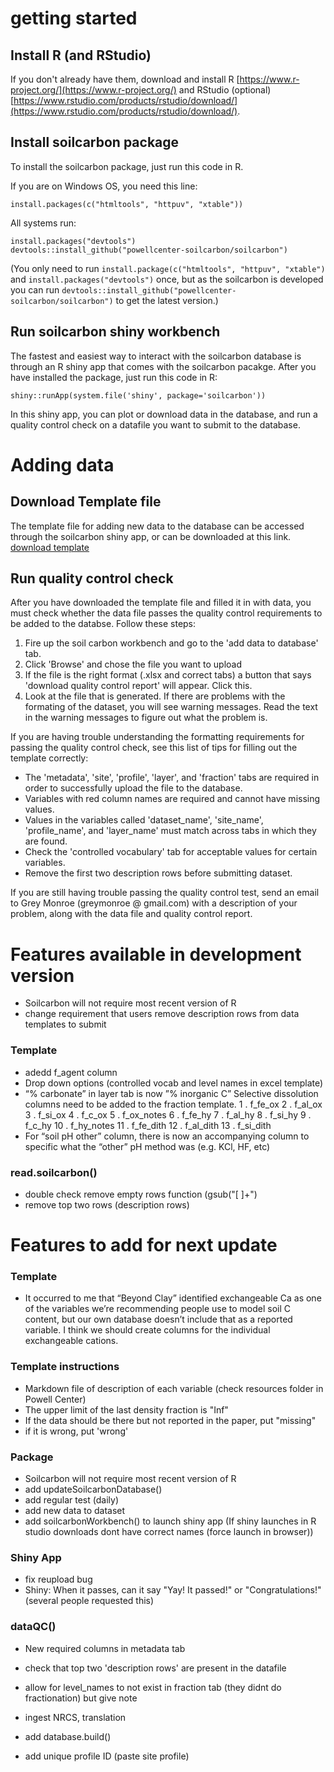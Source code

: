 # getting started
## Install R (and RStudio)

If you don't already have them, download and install R [https://www.r-project.org/](https://www.r-project.org/) and RStudio (optional) [https://www.rstudio.com/products/rstudio/download/](https://www.rstudio.com/products/rstudio/download/).

## Install soilcarbon package
To install the soilcarbon package, just run this code in R. 

 If you are on Windows OS, you need this line:
```{r]
install.packages(c("htmltools", "httpuv", "xtable"))
```
All systems run:
```{r}
install.packages("devtools")
devtools::install_github("powellcenter-soilcarbon/soilcarbon")
```
(You only need to run `install.package(c("htmltools", "httpuv", "xtable")` and `install.packages("devtools")` once, but as the soilcarbon is developed you can run `devtools::install_github("powellcenter-soilcarbon/soilcarbon")` to get the latest version.)

## Run soilcarbon shiny workbench
The fastest and easiest way to interact with the soilcarbon database is through an R shiny app that comes with the soilcarbon pacakge. After you have installed the package, just run this code in R:
```{r}
shiny::runApp(system.file('shiny', package='soilcarbon'))
```
In this shiny app, you can plot or download data in the database, and run a quality control check on a datafile you want to submit to the database.

# Adding data

## Download Template file
The template file for adding new data to the database can be accessed through the soilcarbon shiny app, or can be downloaded at this link.
 [download template](https://github.com/powellcenter-soilcarbon/soilcarbon/raw/master/inst/extdata/Master_template.xlsx)

## Run quality control check
After you have downloaded the template file and filled it in with data, you must check whether the data file passes the quality control requirements to be added to the databse. Follow these steps:

1. Fire up the soil carbon workbench and go to the 'add data to database' tab.
1. Click 'Browse' and chose the file you want to upload
1. If the file is the right format (.xlsx and correct tabs) a button that says 'download quality control report' will appear. Click this.
1. Look at the file that is generated. If there are problems with the formating of the dataset, you will see warning messages. Read the text in the warning messages to figure out what the problem is.

If you are having trouble understanding the formatting requirements for passing the quality control check, see this list of tips for filling out the template correctly:

* The 'metadata', 'site', 'profile', 'layer', and 'fraction' tabs are required in order to successfully upload the file to the database.
* Variables with red column names are required and cannot have missing values.
* Values in the variables called 'dataset_name', 'site_name', 'profile_name', and 'layer_name' must match across tabs in which they are found.
* Check the 'controlled vocabulary' tab for acceptable values for certain variables.
* Remove the first two description rows before submitting dataset.

If you are still having trouble passing the quality control test, send an email to Grey Monroe (greymonroe @ gmail.com) with a description of your problem, along with the data file and quality control report.

# Features available in development version 
* Soilcarbon will not require most recent version of R
* change requirement that users remove description rows from data templates to submit

### Template
* adedd f_agent column
* Drop down options (controlled vocab and level names in excel template)
* “% carbonate” in layer tab is now ”% inorganic C”
Selective dissolution columns need to be added to the fraction template. 
 1 .  f_fe_ox 
		 2 .  f_al_ox 
		 3 .  f_si_ox 
		 4 .  f_c_ox 
		 5 .  f_ox_notes 
		 6 .  f_fe_hy 
		 7 .  f_al_hy 
		 8 .  f_si_hy 
		 9 .  f_c_hy 
		 10 .  f_hy_notes 
		 11 .  f_fe_dith 
		 12 .  f_al_dith 
		 13 .  f_si_dith 
* For “soil pH other” column, there is now an accompanying column to specific what the “other” pH method was (e.g. KCl, HF, etc)

### read.soilcarbon()
* double check remove empty rows function (gsub("[ ]+")
* remove top two rows (description rows)


# Features to add for next update
### Template
* It occurred to me that “Beyond Clay” identified exchangeable Ca as one of the variables we’re recommending people use to model soil C content, but our own database doesn’t include that as a reported variable. I think we should create columns for the individual exchangeable cations.

### Template instructions
* Markdown file of description of each variable (check resources folder in Powell Center)
* The upper limit of the last density fraction is "Inf"
* If the data should be there but not reported in the paper, put "missing"
* if it is wrong, put 'wrong'

### Package
* Soilcarbon will not require most recent version of R
* add updateSoilcarbonDatabase()
* add regular test (daily)
* add new data to dataset
* add soilcarbonWorkbench() to launch shiny app  (If shiny launches in R studio downloads dont have correct names (force launch in browser))

### Shiny App
* fix reupload bug
* Shiny: When it passes, can it say "Yay! It passed!" or "Congratulations!" (several people requested this)


### dataQC()
* New required columns in metadata tab
* check that top two 'description rows' are present in the datafile
* allow for level_names to not exist in fraction tab (they didnt do fractionation) but give note

* ingest NRCS, translation
* add database.build()
* add unique profile ID (paste site profile)
